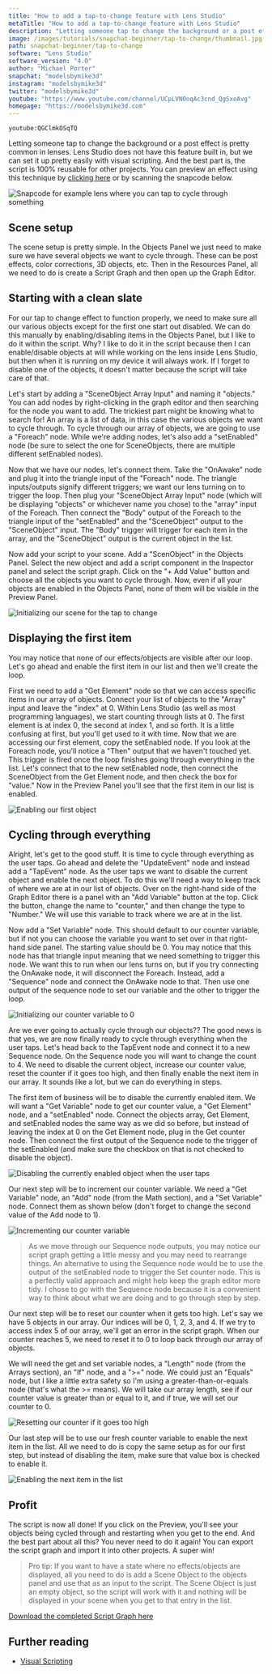 ```yaml
---
title: "How to add a tap-to-change feature with Lens Studio"
metaTitle: "How to add a tap-to-change feature with Lens Studio"
description: "Letting someone tap to change the background or a post effect is pretty common in lenses. Lens Studio does not have this feature built in, but we can set it up pretty easily with visual scripting."
image: /images/tutorials/snapchat-beginner/tap-to-change/thumbnail.jpg
path: snapchat-beginner/tap-to-change
software: "Lens Studio"
software_version: "4.0"
author: "Michael Porter"
snapchat: "modelsbymike3d"
instagram: "modelsbymike3d"
twitter: "modelsbymike3d"
youtube: "https://www.youtube.com/channel/UCpLVNOoqAc3cnd_QgSxoAvg"
homepage: "https://modelsbymike3d.com"
---
```


`youtube:QGClmkOSqTQ`

Letting someone tap to change the background or a post effect is pretty common in lenses. Lens Studio does not have this feature built in, but we can set it up pretty easily with visual scripting. And the best part is, the script is 100% reusable for other projects. You can preview an effect using this technique by [clicking here](https://www.snapchat.com/unlock/?type=SNAPCODE&uuid=7ad78e067e9f440a9f46a06b4a7af82b&metadata=01) or by scanning the snapcode below.

![Snapcode for example lens where you can tap to cycle through something](/images/tutorials/snapchat-beginner/tap-to-change/snapcode.png)

## Scene setup

The scene setup is pretty simple. In the Objects Panel we just need to make sure we have several objects we want to cycle through. These can be post effects, color corrections, 3D objects, etc. Then in the Resources Panel, all we need to do is create a Script Graph and then open up the Graph Editor.

## Starting with a clean slate

For our tap to change effect to function properly, we need to make sure all our various objects except for the first one start out disabled. We can do this manually by enabling/disabling items in the Objects Panel, but I like to do it within the script. Why? I like to do it in the script because then I can enable/disable objects at will while working on the lens inside Lens Studio, but then when it is running on my device it will always work. If I forget to disable one of the objects, it doesn't matter because the script will take care of that.

Let's start by adding a "SceneObject Array Input" and naming it "objects." You can add nodes by right-clicking in the graph editor and then searching for the node you want to add. The trickiest part might be knowing what to search for! An array is a list of data, in this case the various objects we want to cycle through. To cycle through our array of objects, we are going to use a "Foreach" node. While we're adding nodes, let's also add a "setEnabled" node (be sure to select the one for SceneObjects, there are multiple different setEnabled nodes).

Now that we have our nodes, let's connect them. Take the "OnAwake" node and plug it into the triangle input of the "Foreach" node. The triangle inputs/outputs signify different triggers; we want our lens turning on to trigger the loop. Then plug your "SceneObject Array Input" node (which will be displaying "objects" or whichever name you chose) to the "array" input of the Foreach. Then connect the "Body" output of the Foreach to the triangle input of the "setEnabled" and the "SceneObject" output to the "SceneObject" input. The "Body" trigger will trigger for each item in the array, and the "SceneObject" output is the current object in the list.

Now add your script to your scene. Add a "ScenObject" in the Objects Panel. Select the new object and add a script component in the Inspector panel and select the script graph. Click on the "+ Add Value" button and choose all the objects you want to cycle through. Now, even if all your objects are enabled in the Objects Panel, none of them will be visible in the Preview Panel.

![Initializing our scene for the tap to change](/images/tutorials/snapchat-beginner/tap-to-change/initialize.jpg)

## Displaying the first item

You may notice that none of our effects/objects are visible after our loop. Let's go ahead and enable the first item in our list and then we'll create the loop.

First we need to add a "Get Element" node so that we can access specific items in our array of objects. Connect your list of objects to the "Array" input and leave the "index" at 0. Within Lens Studio (as well as most programming languages), we start counting through lists at 0. The first element is at index 0, the second at index 1, and so forth. It is a little confusing at first, but you'll get used to it with time. Now that we are accessing our first element, copy the setEnabled node. If you look at the Foreach node, you'll notice a "Then" output that we haven't touched yet. This trigger is fired once the loop finishes going through everything in the list. Let's connect that to the new setEnabled node, then connect the SceneObject from the Get Element node, and then check the box for "value." Now in the Preview Panel you'll see that the first item in our list is enabled.

![Enabling our first object](/images/tutorials/snapchat-beginner/tap-to-change/first-object.jpg)

## Cycling through everything

Alright, let's get to the good stuff. It is time to cycle through everything as the user taps. Go ahead and delete the "UpdateEvent" node and instead add a "TapEvent" node. As the user taps we want to disable the current object and enable the next object. To do this we'll need a way to keep track of where we are at in our list of objects. Over on the right-hand side of the Graph Editor there is a panel with an "Add Variable" button at the top. Click the button, change the name to "counter," and then change the type to "Number." We will use this variable to track where we are at in the list.

Now add a "Set Variable" node. This should default to our counter variable, but if not you can choose the variable you want to set over in that right-hand side panel. The starting value should be 0. You may notice that this node has that triangle input meaning that we need something to trigger this node. We want this to run when our lens turns on, but if you try connecting the OnAwake node, it will disconnect the Foreach. Instead, add a "Sequence" node and connect the OnAwake node to that. Then use one output of the sequence node to set our variable and the other to trigger the loop.

![Initializing our counter variable to 0](/images/tutorials/snapchat-beginner/tap-to-change/set-counter.jpg)

Are we ever going to actually cycle through our objects?? The good news is that yes, we are now finally ready to cycle through everything when the user taps. Let's head back to the TapEvent node and connect it to a new Sequence node. On the Sequence node you will want to change the count to 4. We need to disable the current object, increase our counter value, reset the counter if it goes too high, and then finally enable the next item in our array. It sounds like a lot, but we can do everything in steps.

The first item of business will be to disable the currently enabled item. We will want a "Get Variable" node to get our counter value, a "Get Element" node, and a "setEnabled" node. Connect the objects array, Get Element, and setEnabled nodes the same way as we did so before, but instead of leaving the index at 0 on the Get Element node, plug in the Get counter node. Then connect the first output of the Sequence node to the trigger of the setEnabled (and make sure the checkbox on that is not checked to disable the object).

![Disabling the currently enabled object when the user taps](/images/tutorials/snapchat-beginner/tap-to-change/tap-sequence-first.jpg)

Our next step will be to increment our counter variable. We need a "Get Variable" node, an "Add" node (from the Math section), and a "Set Variable" node. Connect them as shown below (don't forget to change the second value of the Add node to 1).

![Incrementing our counter variable](/images/tutorials/snapchat-beginner/tap-to-change/tap-sequence-second.jpg)

> As we move through our Sequence node outputs, you may notice our script graph getting a little messy and you may need to rearrange things. An alternative to using the Sequence node would be to use the output of the setEnabled node to trigger the Set counter node. This is a perfectly valid approach and might help keep the graph editor more tidy. I chose to go with the Sequence node because it is a convenient way to think about what we are doing and to go through step by step.

Our next step will be to reset our counter when it gets too high. Let's say we have 5 objects in our array. Our indices will be 0, 1, 2, 3, and 4. If we try to access index 5 of our array, we'll get an error in the script graph. When our counter reaches 5, we need to reset it to 0 to loop back through our array of objects.

We will need the get and set variable nodes, a "Length" node (from the Arrays section), an "If" node, and a ">=" node. We could just an "Equals" node, but I like a little extra safety so I'm using a greater-than-or-equals node (that's what the >= means). We will take our array length, see if our counter value is greater than or equal to it, and if true, we will set our counter to 0.

![Resetting our counter if it goes too high](/images/tutorials/snapchat-beginner/tap-to-change/tap-sequence-third.jpg)

Our last step will be to use our fresh counter variable to enable the next item in the list. All we need to do is copy the same setup as for our first step, but instead of disabling the item, make sure that value box is checked to enable it.

![Enabling the next item in the list](/images/tutorials/snapchat-beginner/tap-to-change/tap-sequence-fourth.jpg)

## Profit

The script is now all done! If you click on the Preview, you'll see your objects being cycled through and restarting when you get to the end. And the best part about all this? You never need to do it again! You can export the script graph and import it into other projects. A super win!

> Pro tip: If you want to have a state where no effects/objects are displayed, all you need to do is add a Scene Object to the objects panel and use that as an input to the script. The Scene Object is just an empty object, so the script will work with it and nothing will be displayed in your scene when you get to that entry in the list.

<a href="/assets/downloads/TapToChange.lsscript" download>Download the completed Script Graph here</a>

## Further reading

- [Visual Scripting](https://lensstudio.snapchat.com/guides/visual-scripting/overview/)

